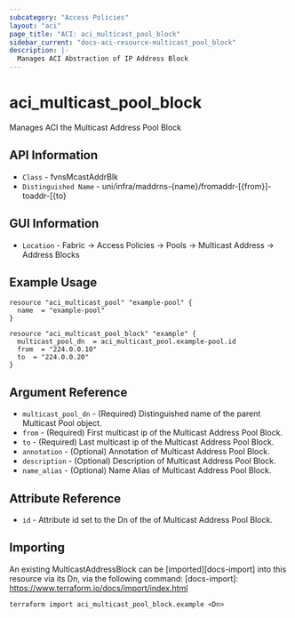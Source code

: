 ```yaml
---
subcategory: "Access Policies"
layout: "aci"
page_title: "ACI: aci_multicast_pool_block"
sidebar_current: "docs-aci-resource-multicast_pool_block"
description: |-
  Manages ACI Abstraction of IP Address Block
---
```


# aci_multicast_pool_block #

Manages ACI the Multicast Address Pool Block

## API Information ##

* `Class` - fvnsMcastAddrBlk
* `Distinguished Name` - uni/infra/maddrns-{name}/fromaddr-[{from}]-toaddr-[{to}

## GUI Information ##

* `Location` - Fabric -> Access Policies -> Pools -> Multicast Address -> Address Blocks

## Example Usage ##

```hcl
resource "aci_multicast_pool" "example-pool" {
  name  = "example-pool"
}

resource "aci_multicast_pool_block" "example" {
  multicast_pool_dn  = aci_multicast_pool.example-pool.id
  from  = "224.0.0.10"
  to  = "224.0.0.20"
}
```

## Argument Reference ##

* `multicast_pool_dn` - (Required) Distinguished name of the parent Multicast Pool object.
* `from` - (Required) First multicast ip of the Multicast Address Pool Block.
* `to` - (Required) Last multicast ip of the Multicast Address Pool Block.
* `annotation` - (Optional) Annotation of Multicast Address Pool Block.
* `description` - (Optional) Description of Multicast Address Pool Block.
* `name_alias` - (Optional) Name Alias of Multicast Address Pool Block.

## Attribute Reference ##

* `id` - Attribute id set to the Dn of the of Multicast Address Pool Block.

## Importing ##

An existing MulticastAddressBlock can be [imported][docs-import] into this resource via its Dn, via the following command:
[docs-import]: https://www.terraform.io/docs/import/index.html

```
terraform import aci_multicast_pool_block.example <Dn>
```